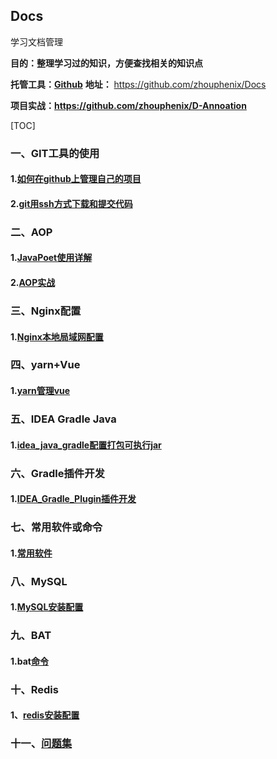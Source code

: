 ## Docs
学习文档管理

**目的：整理学习过的知识，方便查找相关的知识点**

**托管工具：[Github](https://github.com)**  **地址：** https://github.com/zhouphenix/Docs

**项目实战：https://github.com/zhouphenix/D-Annoation**

[TOC]

### 一、GIT工具的使用

#### 1.[如何在github上管理自己的项目](git.md)

#### 2.[git用ssh方式下载和提交代码](git用ssh方式下载和提交代码.md)

### 二、AOP

#### 1.[JavaPoet使用详解](JavaPoet使用详解.md)

#### 2.[AOP实战](AOP实战.md)

### 三、Nginx配置

#### 1.[Nginx本地局域网配置](Nginx.md)

### 四、yarn+Vue

#### 1.[yarn管理vue](yarn_vue.md)



### 五、IDEA Gradle Java

#### 1.[idea_java_gradle配置打包可执行jar](idea_java_gradle配置打包可执行jar.md)

### 六、Gradle插件开发

#### 1.[IDEA_Gradle_Plugin插件开发](IDEA_Gradle_Plugin插件开发.md)

### 七、常用软件或命令

#### 1.[常用软件](常用软件.md)



### 八、MySQL

#### 1.[MySQL安装配置](MySQL安装配置.md)

### 九、BAT

#### 1.bat[命令](bat命令.md)

### 十、Redis

#### 1、[redis安装配置](redis安装配置.md)

### 十一、[问题集](问题集.md)

